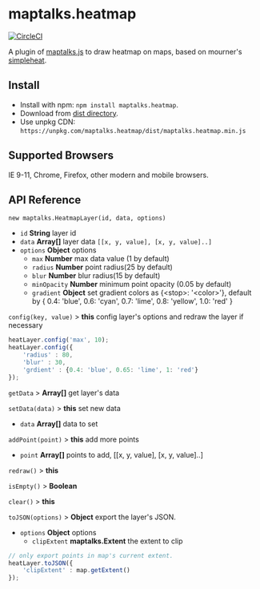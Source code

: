 # maptalks.heatmap

[![CircleCI](https://circleci.com/gh/maptalks/maptalks.heatmap.svg?style=shield)](https://circleci.com/gh/maptalks/maptalks.heatmap)

A plugin of [maptalks.js](https://github.com/maptalks/maptalks.js) to draw heatmap on maps, based on mourner's [simpleheat](https://github.com/mourner/simpleheat).

## Install

* Install with npm: ```npm install maptalks.heatmap```. 
* Download from [dist directory](https://github.com/maptalks/maptalks.heatmap/tree/gh-pages/dist).
* Use unpkg CDN: ```https://unpkg.com/maptalks.heatmap/dist/maptalks.heatmap.min.js```

## Supported Browsers

IE 9-11, Chrome, Firefox, other modern and mobile browsers.

## API Reference

```new maptalks.HeatmapLayer(id, data, options)```

* ```id``` **String** layer id
* ```data``` **Array[]** layer data ```[[x, y, value], [x, y, value]..]```
* ```options``` **Object** options
    * ```max``` **Number** max data value (1 by default) 
    * ```radius``` **Number** point radius(25 by default)
    * ```blur``` **Number**  blur radius(15 by default)
    * ```minOpacity``` **Number** minimum point opacity (0.05 by default)
    * ```gradient``` **Object** set gradient colors as {\<stop\>: '\<color\>'}, default by { 0.4: 'blue', 0.6: 'cyan', 0.7: 'lime', 0.8: 'yellow', 1.0: 'red' }

```config(key, value)``` > **this** config layer's options and redraw the layer if necessary
```javascript
heatLayer.config('max', 10);
heatLayer.config({
    'radius' : 80,
    'blur' : 30,
    'grdient' : {0.4: 'blue', 0.65: 'lime', 1: 'red'}
});
```

```getData``` > **Array[]** get layer's data

```setData(data)``` > **this** set new data
* ```data``` **Array[]** data to set

```addPoint(point)``` > **this** add more points
* ```point``` **Array[]** points to add, [[x, y, value], [x, y, value]..]

```redraw()``` > **this**

```isEmpty()``` > **Boolean**

```clear()``` > **this**

```toJSON(options)``` > **Object** export the layer's JSON.
* ```options``` **Object** options
    * ```clipExtent``` **maptalks.Extent** the extent to clip
```javascript
// only export points in map's current extent.
heatLayer.toJSON({
    'clipExtent' : map.getExtent()
});
```
